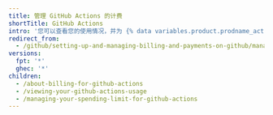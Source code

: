 ```yaml
---
title: 管理 GitHub Actions 的计费
shortTitle: GitHub Actions
intro: '您可以查看您的使用情况，并为 {% data variables.product.prodname_actions %} 设置支出限额。'
redirect_from:
  - /github/setting-up-and-managing-billing-and-payments-on-github/managing-billing-for-github-actions
versions:
  fpt: '*'
  ghec: '*'
children:
  - /about-billing-for-github-actions
  - /viewing-your-github-actions-usage
  - /managing-your-spending-limit-for-github-actions
---
```


